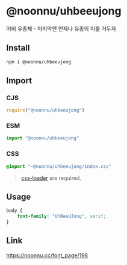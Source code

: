 # @noonnu/uhbeeujong
어비 유종체 - 마지막엔 언제나 유종의 미를 거두자

## Install
```sh
npm i @noonnu/uhbeeujong
```
## Import
### CJS
```js
require("@noonnu/uhbeeujong")
```
### ESM
```js
import "@noonnu/uhbeeujong"
```
### CSS 
```css
@import "~@noonnu/uhbeeujong/index.css"
```
> [css-loader](https://github.com/webpack-contrib/css-loader) are required.

## Usage
```css
body {
    font-family: "UhBeeUJong", serif;
}
```

## Link
https://noonnu.cc/font_page/198